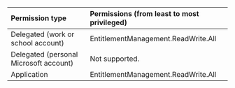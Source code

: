 |Permission type      | Permissions (from least to most privileged)              |
|:--------------------|:---------------------------------------------------------|
|Delegated (work or school account) |  EntitlementManagement.ReadWrite.All  |
|Delegated (personal Microsoft account) | Not supported.    |
|Application | EntitlementManagement.ReadWrite.All |